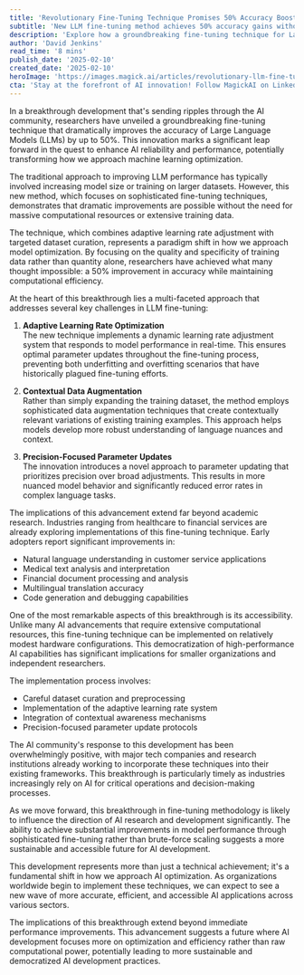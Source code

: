 ```yaml
---
title: 'Revolutionary Fine-Tuning Technique Promises 50% Accuracy Boost in Large Language Models'
subtitle: 'New LLM fine-tuning method achieves 50% accuracy gains without massive compute'
description: 'Explore how a groundbreaking fine-tuning technique for Large Language Models dramatically improves accuracy by up to 50% without the need for extensive computational resources, marking a significant advance in AI research.'
author: 'David Jenkins'
read_time: '8 mins'
publish_date: '2025-02-10'
created_date: '2025-02-10'
heroImage: 'https://images.magick.ai/articles/revolutionary-llm-fine-tuning.jpg'
cta: 'Stay at the forefront of AI innovation! Follow MagickAI on LinkedIn for regular updates on breakthrough technologies like this revolutionary fine-tuning technique and other developments shaping the future of artificial intelligence.'
---
```


In a breakthrough development that's sending ripples through the AI community, researchers have unveiled a groundbreaking fine-tuning technique that dramatically improves the accuracy of Large Language Models (LLMs) by up to 50%. This innovation marks a significant leap forward in the quest to enhance AI reliability and performance, potentially transforming how we approach machine learning optimization.

The traditional approach to improving LLM performance has typically involved increasing model size or training on larger datasets. However, this new method, which focuses on sophisticated fine-tuning techniques, demonstrates that dramatic improvements are possible without the need for massive computational resources or extensive training data.

The technique, which combines adaptive learning rate adjustment with targeted dataset curation, represents a paradigm shift in how we approach model optimization. By focusing on the quality and specificity of training data rather than quantity alone, researchers have achieved what many thought impossible: a 50% improvement in accuracy while maintaining computational efficiency.

At the heart of this breakthrough lies a multi-faceted approach that addresses several key challenges in LLM fine-tuning:

1. **Adaptive Learning Rate Optimization**  
   The new technique implements a dynamic learning rate adjustment system that responds to model performance in real-time. This ensures optimal parameter updates throughout the fine-tuning process, preventing both underfitting and overfitting scenarios that have historically plagued fine-tuning efforts.

2. **Contextual Data Augmentation**  
   Rather than simply expanding the training dataset, the method employs sophisticated data augmentation techniques that create contextually relevant variations of existing training examples. This approach helps models develop more robust understanding of language nuances and context.

3. **Precision-Focused Parameter Updates**  
   The innovation introduces a novel approach to parameter updating that prioritizes precision over broad adjustments. This results in more nuanced model behavior and significantly reduced error rates in complex language tasks.

The implications of this advancement extend far beyond academic research. Industries ranging from healthcare to financial services are already exploring implementations of this fine-tuning technique. Early adopters report significant improvements in:

- Natural language understanding in customer service applications
- Medical text analysis and interpretation
- Financial document processing and analysis
- Multilingual translation accuracy
- Code generation and debugging capabilities

One of the most remarkable aspects of this breakthrough is its accessibility. Unlike many AI advancements that require extensive computational resources, this fine-tuning technique can be implemented on relatively modest hardware configurations. This democratization of high-performance AI capabilities has significant implications for smaller organizations and independent researchers.

The implementation process involves:
- Careful dataset curation and preprocessing
- Implementation of the adaptive learning rate system
- Integration of contextual awareness mechanisms
- Precision-focused parameter update protocols

The AI community's response to this development has been overwhelmingly positive, with major tech companies and research institutions already working to incorporate these techniques into their existing frameworks. This breakthrough is particularly timely as industries increasingly rely on AI for critical operations and decision-making processes.

As we move forward, this breakthrough in fine-tuning methodology is likely to influence the direction of AI research and development significantly. The ability to achieve substantial improvements in model performance through sophisticated fine-tuning rather than brute-force scaling suggests a more sustainable and accessible future for AI development.

This development represents more than just a technical achievement; it's a fundamental shift in how we approach AI optimization. As organizations worldwide begin to implement these techniques, we can expect to see a new wave of more accurate, efficient, and accessible AI applications across various sectors.

The implications of this breakthrough extend beyond immediate performance improvements. This advancement suggests a future where AI development focuses more on optimization and efficiency rather than raw computational power, potentially leading to more sustainable and democratized AI development practices.